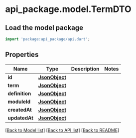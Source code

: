# api_package.model.TermDTO

## Load the model package
```dart
import 'package:api_package/api.dart';
```

## Properties
Name | Type | Description | Notes
------------ | ------------- | ------------- | -------------
**id** | [**JsonObject**](.md) |  | 
**term** | [**JsonObject**](.md) |  | 
**definition** | [**JsonObject**](.md) |  | 
**moduleId** | [**JsonObject**](.md) |  | 
**createdAt** | [**JsonObject**](.md) |  | 
**updatedAt** | [**JsonObject**](.md) |  | 

[[Back to Model list]](../README.md#documentation-for-models) [[Back to API list]](../README.md#documentation-for-api-endpoints) [[Back to README]](../README.md)


